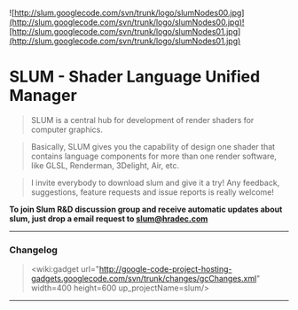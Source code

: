 ![http://slum.googlecode.com/svn/trunk/logo/slumNodes00.jpg](http://slum.googlecode.com/svn/trunk/logo/slumNodes00.jpg)![http://slum.googlecode.com/svn/trunk/logo/slumNodes01.jpg](http://slum.googlecode.com/svn/trunk/logo/slumNodes01.jpg)

# SLUM - Shader Language Unified Manager #

> SLUM is a central hub for development of render shaders for computer graphics.

> Basically, SLUM gives you the capability of design one shader that contains language components for more than one render software, like GLSL, Renderman, 3Delight, Air, etc.

> I invite everybody to download slum and give it a try! Any feedback, suggestions, feature requests and issue reports is really welcome!


**To join Slum R&D discussion group and receive automatic updates about slum, just drop a email request to [slum@hradec.com](mailto:slum@hradec.com?subject=JOIN_SLUM)**

---


### Changelog ###
> <wiki:gadget url="http://google-code-project-hosting-gadgets.googlecode.com/svn/trunk/changes/gcChanges.xml" width=400 height=600 up\_projectName=slum/>

---

